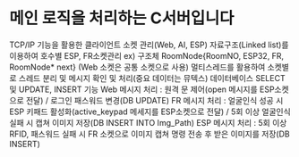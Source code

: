 # 메인 로직을 처리하는 C서버입니다
TCP/IP 기능을 활용한 클라이언트 소켓 관리(Web, AI, ESP)
자료구조(Linked list)를 이용하여 호수별 ESP, FR소켓관리
ex) 구조체 RoomNode{RoomNO, ESP32, FR, RoomNode* next} (Web 소켓은 공통 소켓으로 사용)
멀티스레드를 활용하여 소켓별로 스레드 분리 및 메시지 확인 및 처리(중요 데이터는 뮤텍스)
데이터베이스 SELECT 및 UPDATE, INSERT 기능
Web 메시지 처리 : 원격 문 제어(open 메시지를 ESP소켓으로 전달) / 로그인 패스워드 변경(DB UPDATE)
FR 메시지 처리 : 얼굴인식 성공 시 ESP 키패드 활성화(active_keypad 메세지를 ESP소켓으로 전달) / 5회 이상 얼굴인식 실패 시 캡쳐 이미지 저장(DB INSERT INTO Img_Path)
ESP 메시지 처리 : 5회 이상 RFID, 패스워드 실패 시 FR 소켓으로 이미지 캡쳐 명령 전송 후 받은 이미지를 저장(DB INSERT)
